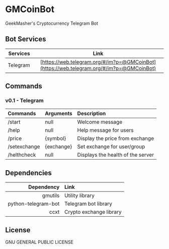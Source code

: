 # GMCoinBot
GeekMasher's Cryptocurrency Telegram Bot


## Bot Services

| Services      | Link                                          |
|--------------:|:---------------------------------------------:|
| Telegram      | [https://web.telegram.org/#/im?p=@GMCoinBot](https://web.telegram.org/#/im?p=@GMCoinBot) |


## Commands 

### v0.1 - Telegram

| Commands      | Arguments         | Description                           |
|:--------------|:------------------|:--------------------------------------|
| /start        | null              | Welcome message                       |
| /help         | null              | Help message for users                |
| /price        | {symbol}          | Display the price from exchange       |
| /setexchange  | {exchange}        | Set exchange for user/group           |
| /helthcheck   | null              | Displays the health of the server     |


## Dependencies

| Dependency                | Link                          |
|--------------------------:|:------------------------------|
| gmutils                   | Utility library               |
| python-telegram-bot       | Telegram bot library          |
| ccxt                      | Crypto exchange library       |

## License

GNU GENERAL PUBLIC LICENSE
